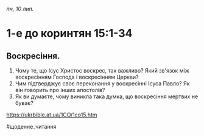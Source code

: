 
_пн, 10 лип._

# 1-е до коринтян 15:1-34

## Воскресіння.
1. Чому те, що Ісус Христос воскрес, так важливо? Який зв'язок між воскресінням Господа і воскресінням Церкви?
2. Чим підтверджує своє переконання у воскресінні Ісуса Павло? Як він говорить про інших апостолів?
3. Як ви думаєте, чому виникла така думка, що воскресіння мертвих не буває?

https://ukrbible.at.ua/1CO/1co15.htm 

#щоденне_читання
